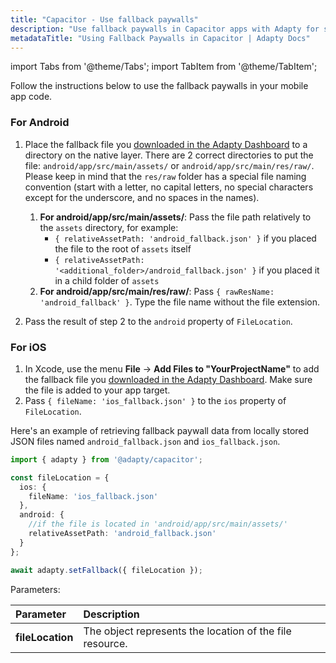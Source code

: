 ```yaml
---
title: "Capacitor - Use fallback paywalls"
description: "Use fallback paywalls in Capacitor apps with Adapty for stable revenue."
metadataTitle: "Using Fallback Paywalls in Capacitor | Adapty Docs"
---
```

import Tabs from '@theme/Tabs';
import TabItem from '@theme/TabItem'; 

Follow the instructions below to use the fallback paywalls in your mobile app code.

### For Android

1. Place the fallback file you [downloaded in the Adapty Dashboard](fallback-paywalls#download-fallback-paywalls-as-a-file-in-the-adapty-dashboard) to a directory on the native layer. There are 2 correct directories to put the file: `android/app/src/main/assets/` or `android/app/src/main/res/raw/`.  
   Please keep in mind that the `res/raw` folder has a special file naming convention (start with a letter, no capital letters, no special characters except for the underscore, and no spaces in the names).

   1. **For android/app/src/main/assets/**: Pass the file path relatively to the `assets` directory,  for example:
      - `{ relativeAssetPath: 'android_fallback.json' }` if you placed the file to the  root of `assets` itself
      - `{ relativeAssetPath: '<additional_folder>/android_fallback.json' }` if you placed it in a child folder of `assets`
   2. **For android/app/src/main/res/raw/**: Pass `{ rawResName: 'android_fallback' }`. Type the file name without the file extension.
2. Pass the result of step 2 to the `android` property of `FileLocation`.

### For iOS

1. In Xcode, use the menu **File** -> **Add Files to "YourProjectName"** to add the fallback file you [downloaded in the Adapty Dashboard](fallback-paywalls#download-fallback-paywalls-as-a-file-in-the-adapty-dashboard). Make sure the file is added to your app target.
2. Pass `{ fileName: 'ios_fallback.json' }` to the `ios` property of `FileLocation`.

Here's an example of retrieving fallback paywall data from locally stored JSON files named `android_fallback.json` and `ios_fallback.json`.


```typescript showLineNumbers
import { adapty } from '@adapty/capacitor';

const fileLocation = {
  ios: {
    fileName: 'ios_fallback.json'
  },
  android: {
    //if the file is located in 'android/app/src/main/assets/'
    relativeAssetPath: 'android_fallback.json'
  }
};

await adapty.setFallback({ fileLocation });
```

Parameters:

| Parameter            | Description                                              |
| :------------------- | :------------------------------------------------------- |
| **fileLocation** | The object represents the location of the file resource. |